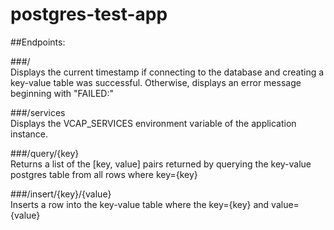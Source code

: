 # postgres-test-app

##Endpoints:

###/  
Displays the current timestamp if connecting to the database and creating a key-value table was successful. Otherwise, displays an error message beginning with "FAILED:"

###/services  
Displays the VCAP_SERVICES environment variable of the application instance.

###/query/{key}  
Returns a list of the [key, value] pairs returned by querying the key-value postgres table from all rows where key={key}

###/insert/{key}/{value}  
Inserts a row into the key-value table where the key={key} and value={value}
